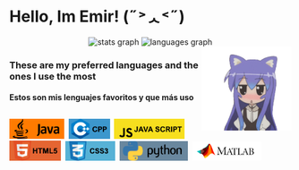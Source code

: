 <h1> Hello, Im Emir! (˶˃ᆺ˂˶) </h1>


<div align="center">
  <img src="https://github-readme-stats.vercel.app/api/top-langs/?username=emiraleph&layout=donut&theme=dark" height="200" alt="stats graph"    />
  <img src="https://github-readme-stats.vercel.app/api?username=emiraleph&show_icons=true&theme=dark"         height="200" alt="languages graph"/>
</div>


<img align="right" height="150" src="https://github.com/emiraleph/emiraleph/blob/main/Images/cute_25%25_Small.gif"  />

<h3 align="left">These are my preferred languages and the ones I use the most</h3>
<h4 align="left">Estos son mis lenguajes favoritos y que más uso</h4>


<h2 align="left"> </h2>
<div align="left">
  <img src="https://github.com/emiraleph/emiraleph/blob/main/Languages_SVG/java.svg" height="36" alt="javascript logo"  />  <img width="0" />
  <img src="https://github.com/emiraleph/emiraleph/blob/main/Languages_SVG/cpp.svg" height="36" alt="typescript logo"  />  <img width="0" />
  <img src="https://github.com/emiraleph/emiraleph/blob/main/Languages_SVG/java_script.svg" height="36" alt="react logo"  />  <img width="0" />
  <img src="https://github.com/emiraleph/emiraleph/blob/main/Languages_SVG/html_5.svg" height="36" alt="html5 logo"  />  <img width="0" />
  <img src="https://github.com/emiraleph/emiraleph/blob/main/Languages_SVG/css_3.svg" height="35" alt="css3 logo"  />  <img width="0" />
  <img src="https://github.com/emiraleph/emiraleph/blob/main/Languages_SVG/python.svg" height="35" alt="python logo"  />  <img width="0" />
  <img src="https://github.com/emiraleph/emiraleph/blob/main/Languages_SVG/mathlab.svg" height="35" alt="csharp logo"  />
</div>


<!--
**emiraleph/emiraleph** is a ✨ _special_ ✨ repository because its `README.md` (this file) appears on your GitHub profile.

Here are some ideas to get you started:

- 🔭 I’m currently working on ...
- 🌱 I’m currently learning ...
- 👯 I’m looking to collaborate on ...
- 🤔 I’m looking for help with ...
- 💬 Ask me about ...
- 📫 How to reach me: ...
- 😄 Pronouns: ...
- ⚡ Fun fact: ...
-->
